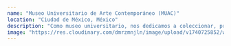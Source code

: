 ```yaml
---
name: "Museo Universitario de Arte Contemporáneo (MUAC)"
location: "Ciudad de México, México"
description: "Como museo universitario, nos dedicamos a coleccionar, preservar, investigar, exhibir y difundir arte contemporáneo. Somos un espacio donde se producen experiencias sensibles, afectivas y de conocimiento, que ofrecen a los diferentes públicos una diversidad de posibilidades para explorar su propia individualidad. Nuestro proyecto museístico se fundamenta en cinco líneas estratégicas. La Académica, que produce y difunde conocimiento crítico; la Curatorial, para generar plataformas y experiencias estéticas; la Pedagógica, que facilita el aprendizaje significativo y divulga el conocimiento; la Comunicacional, con la que pretendemos construir comunidades involucradas, y la Sostenibilidad, que nos permite establecer alianzas socialmente responsables."
image: "https://res.cloudinary.com/dmrzmnjln/image/upload/v1740725852/website/places/ouffa7frp6prcbueylha.jpg"
---
```

